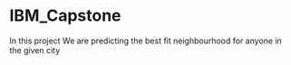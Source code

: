 # IBM_Capstone
In this project We are predicting the best fit neighbourhood for anyone in the given city

